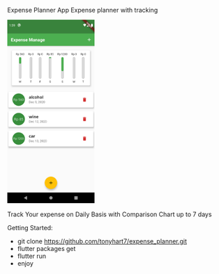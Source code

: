 Expense Planner App 
Expense planner with tracking 

<img src="https://github.com/tonyhart7/expense_planner/blob/main/planner1.png" alt="drawing" width="200"/>

Track Your expense on Daily Basis with Comparison Chart up to 7 days 

Getting Started: 

- git clone https://github.com/tonyhart7/expense_planner.git
- flutter packages get
- flutter run 
- enjoy
